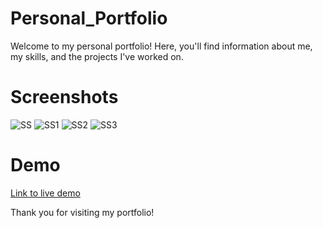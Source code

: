 # Personal_Portfolio

Welcome to my personal portfolio! Here, you'll find information about me, my skills, and the projects I've worked on.

# Screenshots

![SS](https://github.com/Shree0605/Personal_Portfolio/assets/155527405/d19c71f2-6f15-48de-84b4-f33f3c56134d)
![SS1](https://github.com/Shree0605/Personal_Portfolio/assets/155527405/15232446-4633-44db-aabb-8677c1d82ddc)
![SS2](https://github.com/Shree0605/Personal_Portfolio/assets/155527405/f7403206-f7ae-490c-851e-e09bbbfaeab9)
![SS3](https://github.com/Shree0605/Personal_Portfolio/assets/155527405/42e05c37-e867-4b86-be43-d4b0dc7405ab)

# Demo

[Link to live demo](https://github.com/Shree0605/Personal_Portfolio/assets/155527405/d886677d-7adc-4135-be97-553a4b2910ee)

Thank you for visiting my portfolio!
